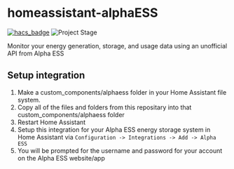 # homeassistant-alphaESS
[![hacs_badge](https://img.shields.io/badge/HACS-Default-orange.svg)](https://github.com/custom-components/hacs)
![Project Stage](https://img.shields.io/badge/project%20stage-development-yellow.svg?style=plastic)

Monitor your energy generation, storage, and usage data using an unofficial API from Alpha ESS

## Setup integration

1. Make a custom_components/alphaess folder in your Home Assistant file system.
2. Copy all of the files and folders from this repositary into that custom_components/alphaess folder
3. Restart Home Assistant
4. Setup this integration for your Alpha ESS energy storage system in Home Assistant via `Configuration -> Integrations -> Add -> Alpha ESS`
5. You will be prompted for the username and password for your account on the Alpha ESS website/app
